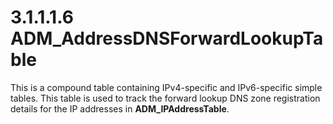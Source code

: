<html dir="LTR" xmlns:mshelp="http://msdn.microsoft.com/mshelp" xmlns:ddue="http://ddue.schemas.microsoft.com/authoring/2003/5" xmlns:xlink="http://www.w3.org/1999/xlink" xmlns:tool="http://www.microsoft.com/tooltip">
 <body>
 <div id="header">
 <h1 class="heading">3.1.1.1.6 ADM_AddressDNSForwardLookupTable</h1>
 </div>
 <div id="mainSection">
 <div id="mainBody">
 <div id="allHistory" class="saveHistory"></div>
 <div id="sectionSection0" class="section" name="collapseableSection">
 

<p>This is a compound table containing IPv4-specific and
IPv6-specific simple tables. This table is used to track the forward lookup DNS
zone registration details for the IP addresses in <b>ADM_IPAddressTable</b>.</p>


 </div>
 </div>
 </div>
 </body>
</html>